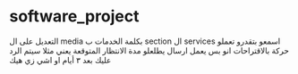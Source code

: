 # software_project
التعديل على ال media بكلمة الخدمات ب section  ال services 
اسمعو بتقدرو تعملو حركة بالاقتراحات انو بس يعمل ارسال يطلعلو مدة الانتظار المتوقعة يعني مثلا سيتم الرد عليك بعد ٣ أيام او اشي زي هيك

